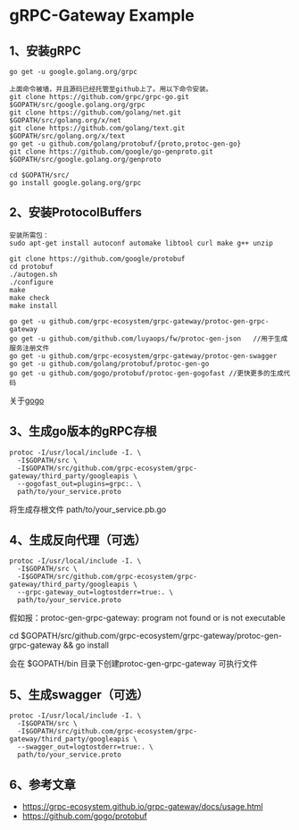 # gRPC-Gateway Example

## 1、安装gRPC
```shell
go get -u google.golang.org/grpc

上面命令被墙，并且源码已经托管至github上了。用以下命令安装。
git clone https://github.com/grpc/grpc-go.git $GOPATH/src/google.golang.org/grpc
git clone https://github.com/golang/net.git $GOPATH/src/golang.org/x/net
git clone https://github.com/golang/text.git $GOPATH/src/golang.org/x/text
go get -u github.com/golang/protobuf/{proto,protoc-gen-go}
git clone https://github.com/google/go-genproto.git $GOPATH/src/google.golang.org/genproto

cd $GOPATH/src/
go install google.golang.org/grpc

```

## 2、安装ProtocolBuffers
```shell
安装所需包：
sudo apt-get install autoconf automake libtool curl make g++ unzip 

git clone https://github.com/google/protobuf
cd protobuf
./autogen.sh
./configure
make
make check
make install

go get -u github.com/grpc-ecosystem/grpc-gateway/protoc-gen-grpc-gateway
go get -u github.com/github.com/luyaops/fw/protoc-gen-json   //用于生成服务注册文件
go get -u github.com/grpc-ecosystem/grpc-gateway/protoc-gen-swagger
go get -u github.com/golang/protobuf/protoc-gen-go
go get -u github.com/gogo/protobuf/protoc-gen-gogofast //更快更多的生成代码 
```
关于[gogo](https://github.com/gogo/protobuf)

## 3、生成go版本的gRPC存根
```shell
protoc -I/usr/local/include -I. \
  -I$GOPATH/src \
  -I$GOPATH/src/github.com/grpc-ecosystem/grpc-gateway/third_party/googleapis \
  --gogofast_out=plugins=grpc:. \
  path/to/your_service.proto
```
将生成存根文件 path/to/your_service.pb.go

## 4、生成反向代理（可选）
```shell
protoc -I/usr/local/include -I. \
  -I$GOPATH/src \
  -I$GOPATH/src/github.com/grpc-ecosystem/grpc-gateway/third_party/googleapis \
  --grpc-gateway_out=logtostderr=true:. \
  path/to/your_service.proto
```
假如报：protoc-gen-grpc-gateway: program not found or is not executable

cd $GOPATH/src/github.com/grpc-ecosystem/grpc-gateway/protoc-gen-grpc-gateway && go install

会在 $GOPATH/bin 目录下创建protoc-gen-grpc-gateway 可执行文件
## 5、生成swagger（可选）
```shell
protoc -I/usr/local/include -I. \
  -I$GOPATH/src \
  -I$GOPATH/src/github.com/grpc-ecosystem/grpc-gateway/third_party/googleapis \
  --swagger_out=logtostderr=true:. \
  path/to/your_service.proto
```

## 6、参考文章
* https://grpc-ecosystem.github.io/grpc-gateway/docs/usage.html
* https://github.com/gogo/protobuf
